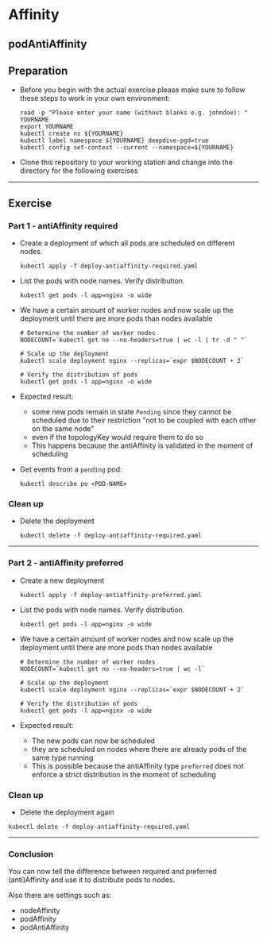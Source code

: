 # Affinity

## podAntiAffinity

## Preparation

* Before you begin with the actual exercise please make sure to follow these steps to work in your own environment:

  ```shell
  read -p "Please enter your name (without blanks e.g. johndoe): " YOURNAME
  export YOURNAME
  kubectl create ns ${YOURNAME}
  kubectl label namespace ${YOURNAME} deepdive-pgd=true
  kubectl config set-context --current --namespace=${YOURNAME}
  ```

* Clone this repository to your working station and change into the directory for the following exercises

---

## Exercise

### Part 1 - antiAffinity required

* Create a deployment of which all pods are scheduled on different nodes.

  ```shell
  kubectl apply -f deploy-antiaffinity-required.yaml 
  ```

* List the pods with node names. Verify distribution.

  ```shell
  kubectl get pods -l app=nginx -o wide
  ```

* We have a certain amount of worker nodes and now scale up the deployment until there are more pods than nodes available

  ```shell
  # Determine the number of worker nodes
  NODECOUNT=`kubectl get no --no-headers=true | wc -l | tr -d " "`
  
  # Scale up the deployment
  kubectl scale deployment nginx --replicas=`expr $NODECOUNT + 2`
  
  # Verify the distribution of pods
  kubectl get pods -l app=nginx -o wide
  ```

* Expected result:
  * some new pods remain in state `Pending` since they cannot be scheduled due to their
    restriction "not to be coupled with each other on the same node"
  * even if the topologyKey would require them to do so
  * This happens because the antiAffinity is validated in the moment of scheduling

* Get events from a `pending` pod:

  ```shell
  kubectl describe po <POD-NAME>
  ```

### Clean up

* Delete the deployment

  ```shell
  kubectl delete -f deploy-antiaffinity-required.yaml
  ```

---

### Part 2 - antiAffinity preferred

* Create a new deployment

  ```shell
  kubectl apply -f deploy-antiaffinity-preferred.yaml
  ```

* List the pods with node names. Verify distribution.

  ```shell
  kubectl get pods -l app=nginx -o wide
  ```

* We have a certain amount of worker nodes and now scale up the deployment until there are more pods than nodes available

  ```shell
  # Determine the number of worker nodes
  NODECOUNT=`kubectl get no --no-headers=true | wc -l`
  
  # Scale up the deployment
  kubectl scale deployment nginx --replicas=`expr $NODECOUNT + 2`
  
  # Verify the distribution of pods
  kubectl get pods -l app=nginx -o wide
  ```

* Expected result:
  * The new pods can now be scheduled
  * they are scheduled on nodes where there are already pods of the same type running
  * This is possible because the antiAffinity type `preferred` does not enforce a strict
    distribution in the moment of scheduling

### Clean up

* Delete the deployment again

```shell
kubectl delete -f deploy-antiaffinity-required.yaml
```

---

### Conclusion

You can now tell the difference between required and preferred (anti)Affinity
and use it to distribute pods to nodes.

Also there are settings such as:
- nodeAffinity
- podAffinity
- podAntiAffinity
